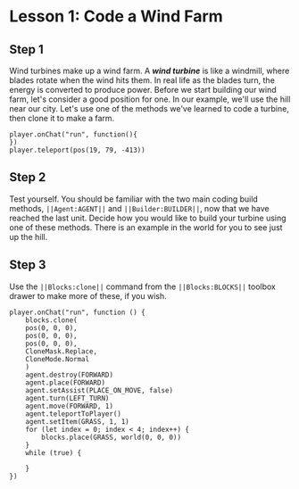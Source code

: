 

# Lesson 1: Code a Wind Farm

## Step 1
Wind turbines make up a wind farm. A ***wind turbine*** is like a windmill, where blades rotate when the wind hits them. In real life as the blades turn, the energy is converted to produce power. Before we start building our wind farm, let's consider a good position for one. In our example, we'll use the hill near our city. Let's use one of the methods we've learned to code a turbine, then clone it to make a farm.  
``` template
player.onChat("run", function(){
})
player.teleport(pos(19, 79, -413))
```

## Step 2
Test yourself. You should be familiar with the two main coding build methods, ``||Agent:AGENT||`` and ``||Builder:BUILDER||``, now that we have reached the last unit. Decide how you would like to build your turbine using one of these methods. There is an example in the world for you to see just up the hill. 

## Step 3
Use the ``||Blocks:clone||`` command from the ``||Blocks:BLOCKS||`` toolbox drawer to make more of these, if you wish.   


```ghost
player.onChat("run", function () {
    blocks.clone(
    pos(0, 0, 0),
    pos(0, 0, 0),
    pos(0, 0, 0),
    CloneMask.Replace,
    CloneMode.Normal
    )
    agent.destroy(FORWARD)
    agent.place(FORWARD)
    agent.setAssist(PLACE_ON_MOVE, false)
    agent.turn(LEFT_TURN)
    agent.move(FORWARD, 1)
    agent.teleportToPlayer()
    agent.setItem(GRASS, 1, 1)
    for (let index = 0; index < 4; index++) {
        blocks.place(GRASS, world(0, 0, 0))
    }
    while (true) {
    	
    }
})
```

